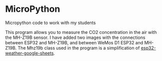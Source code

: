 # MicroPython
Micropython code to work with my students

This program allows you to measure the CO2 concentration in the air with the MH-Z19B sensor.
I have added two images with the connections between ESP32 and MH-Z19B, and between WeMos D1 ESP32 and MH-Z19B.
The Mhz19b class used in the program is a simplification of <a href="https://github.com/artem-smotrakov/esp32-weather-google-sheets">esp32-weather-google-sheets</a>.

